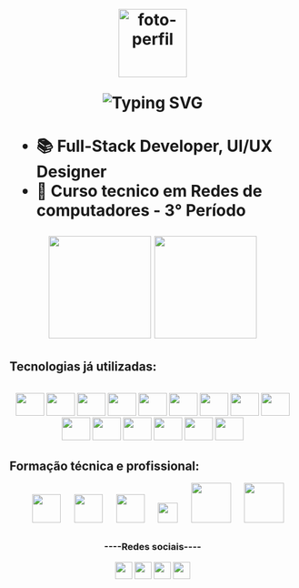 <h1 align="center">
  <br>
  <img src="https://avatars.githubusercontent.com/u/117620005?v=4" alt="foto-perfil" width="120"/>
  <br>

  ![Typing SVG](https://readme-typing-svg.demolab.com?font=Fira+Code&size=22&pause=1000&random=false&width=435&lines=Helo%2C+my+name+is+Weslley+Richard!;I+am+17+years+old;I+study+computer+network;I'm+a+web+developer)
<h1/>
  
<!-- Aperta windowns + . -->
- 📚 Full-Stack Developer, UI/UX Designer
- 📖 Curso tecnico em Redes de computadores - 3° Período

<div align="center">
  <img height="180em" src="https://github-readme-stats.vercel.app/api?username=weslleyrichardi&show_icons=true&theme=radical"/>
  <img height="180em" src="https://github-readme-stats.vercel.app/api/top-langs/?username=weslleyrichardi&layout=compact&theme=radical">
</div>

## Tecnologias já utilizadas:
<div align="center" justfy="center"><br>
  <img  height="40" width="50" src="https://cdn.jsdelivr.net/gh/devicons/devicon/icons/html5/html5-original.svg" />
  <img  height="40" width="50" src="https://cdn.jsdelivr.net/gh/devicons/devicon/icons/css3/css3-original.svg"/>
  <img  height="40" width="50" src="https://cdn.jsdelivr.net/gh/devicons/devicon/icons/javascript/javascript-original.svg"/>
  <img  height="40" width="50" src="https://cdn.jsdelivr.net/gh/devicons/devicon/icons/python/python-original.svg" />
  <img  height="40" width="50" src="https://cdn.jsdelivr.net/gh/devicons/devicon/icons/nodejs/nodejs-original.svg" />
  <img  height="40" width="50" src="https://cdn.jsdelivr.net/gh/devicons/devicon/icons/react/react-original.svg" />
  <img  height="40" width="50" src="https://cdn.jsdelivr.net/gh/devicons/devicon/icons/nextjs/nextjs-original.svg" />
  <img  height="40" width="50" src="https://cdn.jsdelivr.net/gh/devicons/devicon/icons/tailwindcss/tailwindcss-original.svg" />
  <img  height="40" width="50" src="https://cdn.jsdelivr.net/gh/devicons/devicon/icons/typescript/typescript-original.svg" />
  <img  height="40" width="50" src="https://avatars.githubusercontent.com/u/74943865?s=200&v=4" />
  <img  height="40" width="50" src="https://cdn.jsdelivr.net/gh/devicons/devicon/icons/figma/figma-original.svg" />
  <img  height="40" width="50" src="https://cdn.jsdelivr.net/gh/devicons/devicon/icons/supabase/supabase-original.svg" />
  <img  height="40" width="50" src="https://cdn.jsdelivr.net/gh/devicons/devicon/icons/mysql/mysql-original.svg" />
  <img  height="40" width="50" src="https://cdn.jsdelivr.net/gh/devicons/devicon/icons/firebase/firebase-original.svg" />
  <img  height="40" width="50" src="https://cdn.jsdelivr.net/gh/devicons/devicon/icons/dart/dart-original.svg" />
</div>

## Formação técnica e profissional:
<div align="center"> 
  <!--&nbsp;&nbsp;&nbsp;&nbsp;&nbsp;<img   height="50" src="https://instagram.fjdo10-1.fna.fbcdn.net/v/t51.2885-19/443842538_1431720784150220_8619511321974947950_n.jpg?_nc_ht=instagram.fjdo10-1.fna.fbcdn.net&_nc_cat=108&_nc_ohc=f3LIPKroj3QQ7kNvgEw7GAF&edm=AEhyXUkBAAAA&ccb=7-5&oh=00_AYBuSD7va8zLyjRrFqbFkQenWjO-ehMDgVSTzWfDgdXGMw&oe=66E240C2&_nc_sid=8f1549"/>-->
  &nbsp;&nbsp;&nbsp;&nbsp;&nbsp;<img   height="50" src="https://cdn.worldvectorlogo.com/logos/rocketseat.svg" />
  &nbsp;&nbsp;&nbsp;&nbsp;&nbsp;<img   height="50" src="https://cdn.worldvectorlogo.com/logos/udemy-wordmark-1.svg" />
  &nbsp;&nbsp;&nbsp;&nbsp;&nbsp;<img   height="50" src="https://www.cursoemvideo.com/wp-content/uploads/2019/08/cursoemvideo-logo-branca.png" />
  &nbsp;&nbsp;&nbsp;&nbsp;&nbsp;<img   height="35" src="https://cdn.freebiesupply.com/logos/large/2x/coursera-logo-png-transparent.png" />
  &nbsp;&nbsp;&nbsp;&nbsp;&nbsp;<img   height="70" src="https://github.com/weslleyrichardi/logos/blob/main/logos/Argo-Tech-41-1.png" />
  &nbsp;&nbsp;&nbsp;&nbsp;&nbsp;<img   height="70" src="https://i.pinimg.com/originals/49/72/6e/49726e65f6b35c2e8e366a16c0734fb7.png" />
</div>

##
<div align="center">
  <h3>----Redes sociais----</h3>
  <a href="https://instagram.com/dev.weslleyrichard" target="_blank"><img height="30" src="https://img.shields.io/badge/Instagram-E4505F?style=for-the-badge&logo=instagram&logoColor=white"/></a>
  <a href="https://www.linkedin.com/in/weslley-richard/" target="_blank"><img height="30px" src="https://img.shields.io/badge/LinkedIn-0077B5?style=for-the-badge&logo=linkedin&logoColor=white"/></a>
  <a href="https://discord.gg/Hm47gvEpQQ" target="_blank"><img height="30px" src="https://img.shields.io/badge/Discord-7289DA?style=for-the-badge&logo=discord&logoColor=white"/></a>
  <a href="https://www.youtube.com/@dev.weslleyrichard" target="_blank"><img height="30px" src="https://img.shields.io/badge/YouTube-FF0000?style=for-thebadge&logo=youtube&logoColor=white"/></a>
</div>
